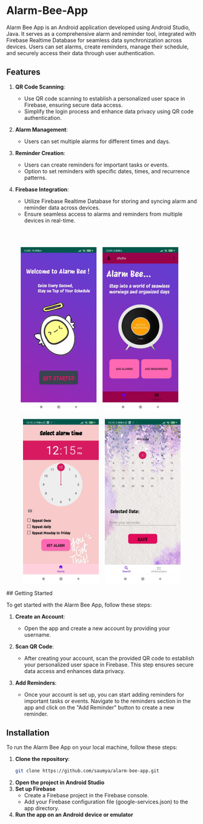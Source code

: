 # Alarm-Bee-App
Alarm Bee App is an Android application developed using Android Studio, Java. It serves as a comprehensive alarm and reminder tool, integrated with Firebase Realtime Database for seamless data synchronization across devices. Users can set alarms, create reminders, manage their schedule, and securely access their data through user authentication.

## Features
1. **QR Code Scanning**:
   - Use QR code scanning to establish a personalized user space in Firebase, ensuring secure data access.
   - Simplify the login process and enhance data privacy using QR code authentication.

2. **Alarm Management**:
   - Users can set multiple alarms for different times and days.
     
3. **Reminder Creation**:
   - Users can create reminders for important tasks or events.
   - Option to set reminders with specific dates, times, and recurrence patterns.
  
4. **Firebase Integration**:
   - Utilize Firebase Realtime Database for storing and syncing alarm and reminder data across devices.
   - Ensure seamless access to alarms and reminders from multiple devices in real-time.

<br />
<br />

<p align="center">
  <img src="images/login.jpeg" alt="login" width="200" >&nbsp;&nbsp;&nbsp;
  <img src="images/home.jpeg" alt="home" width="200" >&nbsp;&nbsp;&nbsp;
   <br />
   <br /> 
  <img src="images/alarm.jpeg" alt="set alarm" width="200" >&nbsp;&nbsp;&nbsp;
  <img src="images/reminders.jpeg" alt="set reminders" width="200">
</p>
## Getting Started

To get started with the Alarm Bee App, follow these steps:

1. **Create an Account**:
   - Open the app and create a new account by providing your username.

2. **Scan QR Code**:
   - After creating your account, scan the provided QR code to establish your personalized user space in Firebase. This step ensures secure data access and enhances data privacy.

3. **Add Reminders**:
   - Once your account is set up, you can start adding reminders for important tasks or events. Navigate to the reminders section in the app and click on the "Add Reminder" button to create a new reminder.

## Installation

To run the Alarm Bee App on your local machine, follow these steps:

1. **Clone the repository**:
   ```bash
   git clone https://github.com/saumya/alarm-bee-app.git
2. **Open the project in Android Studio**
3. **Set up Firebase**
   - Create a Firebase project in the Firebase console.
   - Add your Firebase configuration file (google-services.json) to the app directory.
4. **Run the app on an Android device or emulator**
   

